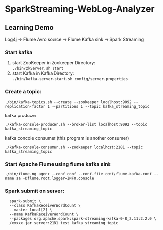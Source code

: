# SparkStreaming-WebLog-Analyzer

## Learning Demo
Log4j -> Flume Avro source -> Flume Kafka sink -> Spark Streaming


### Start kafka
   1. start ZooKeeper in Zookeeper Directory:  
    ```
    ./bin/zkServer.sh start  
    ```  
   2. start Kafka in Kafka Directory:  
    ```
    ./bin/kafka-server-start.sh config/server.properties
    ```

### Create a topic:
  ```
  ./bin/kafka-topics.sh --create --zookeeper localhost:9092 --replication-factor 1 --partitions 1 --topic kafka_streaming_topic
  ```
  kafka producer
  ```
  ./kafka-console-producer.sh --broker-list localhost:9092 --topic kafka_streaming_topic
  ```

  kafka concole consumer (this program is another consumer)
  ```
  ./kafka-console-consumer.sh --zookeeper localhost:2181 --topic kafka_streaming_topic
  ```
### Start Apache Flume using flume kafka sink
  ```
  ./bin/flume-ng agent --conf conf --conf-file conf/flume-kafka.conf --name sa -Dflume.root.logger=INFO,console
  ```

### Spark submit on server:
```
  spark-submit \
  --class KafkaReceiverWordCount \
  --master local[2] \
  --name KafkaReceiverWordCount \
  --packages org.apache.spark:spark-streaming-kafka-0-8_2.11:2.2.0 \
  /xxxxx.jar server:2181 test kafka_streaming_topic
```
